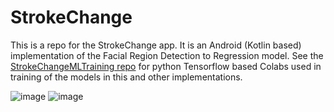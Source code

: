 # StrokeChange


This is a repo for the StrokeChange app.    It is an Android (Kotlin based) implementation of the Facial Region Detection to Regression model.   See the [StrokeChangeMLTraining repo](https://github.com/grewe/StrokeChangeMLTraining)  for python Tensorflow based Colabs used in training of the models in this and other implementations.

![image](https://user-images.githubusercontent.com/11790686/231843452-709b5f22-142a-4468-9ba4-1d6f5af22980.png)
![image](https://user-images.githubusercontent.com/11790686/231842557-8ff587bf-0381-4d0e-abe4-f71a5c938bb1.png)


